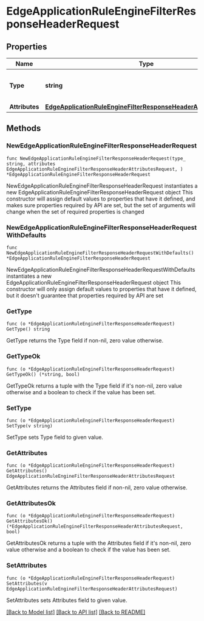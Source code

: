 # EdgeApplicationRuleEngineFilterResponseHeaderRequest

## Properties

Name | Type | Description | Notes
------------ | ------------- | ------------- | -------------
**Type** | **string** | * &#x60;filter_response_header&#x60; - filter_response_header | 
**Attributes** | [**EdgeApplicationRuleEngineFilterResponseHeaderAttributesRequest**](EdgeApplicationRuleEngineFilterResponseHeaderAttributesRequest.md) |  | 

## Methods

### NewEdgeApplicationRuleEngineFilterResponseHeaderRequest

`func NewEdgeApplicationRuleEngineFilterResponseHeaderRequest(type_ string, attributes EdgeApplicationRuleEngineFilterResponseHeaderAttributesRequest, ) *EdgeApplicationRuleEngineFilterResponseHeaderRequest`

NewEdgeApplicationRuleEngineFilterResponseHeaderRequest instantiates a new EdgeApplicationRuleEngineFilterResponseHeaderRequest object
This constructor will assign default values to properties that have it defined,
and makes sure properties required by API are set, but the set of arguments
will change when the set of required properties is changed

### NewEdgeApplicationRuleEngineFilterResponseHeaderRequestWithDefaults

`func NewEdgeApplicationRuleEngineFilterResponseHeaderRequestWithDefaults() *EdgeApplicationRuleEngineFilterResponseHeaderRequest`

NewEdgeApplicationRuleEngineFilterResponseHeaderRequestWithDefaults instantiates a new EdgeApplicationRuleEngineFilterResponseHeaderRequest object
This constructor will only assign default values to properties that have it defined,
but it doesn't guarantee that properties required by API are set

### GetType

`func (o *EdgeApplicationRuleEngineFilterResponseHeaderRequest) GetType() string`

GetType returns the Type field if non-nil, zero value otherwise.

### GetTypeOk

`func (o *EdgeApplicationRuleEngineFilterResponseHeaderRequest) GetTypeOk() (*string, bool)`

GetTypeOk returns a tuple with the Type field if it's non-nil, zero value otherwise
and a boolean to check if the value has been set.

### SetType

`func (o *EdgeApplicationRuleEngineFilterResponseHeaderRequest) SetType(v string)`

SetType sets Type field to given value.


### GetAttributes

`func (o *EdgeApplicationRuleEngineFilterResponseHeaderRequest) GetAttributes() EdgeApplicationRuleEngineFilterResponseHeaderAttributesRequest`

GetAttributes returns the Attributes field if non-nil, zero value otherwise.

### GetAttributesOk

`func (o *EdgeApplicationRuleEngineFilterResponseHeaderRequest) GetAttributesOk() (*EdgeApplicationRuleEngineFilterResponseHeaderAttributesRequest, bool)`

GetAttributesOk returns a tuple with the Attributes field if it's non-nil, zero value otherwise
and a boolean to check if the value has been set.

### SetAttributes

`func (o *EdgeApplicationRuleEngineFilterResponseHeaderRequest) SetAttributes(v EdgeApplicationRuleEngineFilterResponseHeaderAttributesRequest)`

SetAttributes sets Attributes field to given value.



[[Back to Model list]](../README.md#documentation-for-models) [[Back to API list]](../README.md#documentation-for-api-endpoints) [[Back to README]](../README.md)


